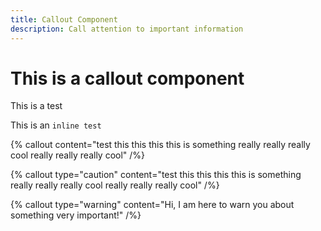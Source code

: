 ```yaml
---
title: Callout Component
description: Call attention to important information
---
```


# This is a callout component

This is a test

This is an `inline test`

{% callout content="test this this this this is something really really really cool really really really cool" /%}

{% callout type="caution" content="test this this this this is something really really really cool really really really cool" /%}

{% callout type="warning" content="Hi, I am here to warn you about something very important!" /%}
